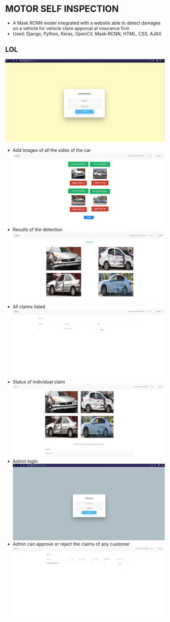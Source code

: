 # MOTOR SELF INSPECTION
- A Mask RCNN model integrated with a website able to detect damages on a vehicle for vehicle claim approval at insurance firm
- Used: Django, Python, Keras, OpenCV, Mask-RCNN, HTML, CSS, AJAX

## LOL
![Customer Login](1.jpg)
- Add Images of all the sides of the car
![](2.JPG)
- Results of the detection
![](3.JPG)
- All claims listed
![](4.JPG)
- Status of individual claim
![](5.JPG)
- Admin login
![](6.JPG)
- Admin can approve or reject the claims of any customer
![](7.JPG)